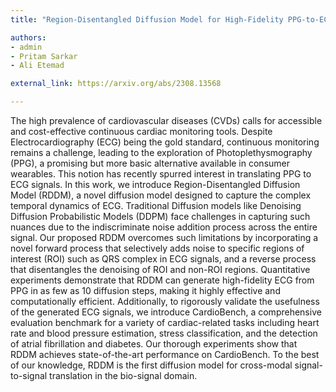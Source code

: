 ```yaml
---
title: "Region-Disentangled Diffusion Model for High-Fidelity PPG-to-ECG Translation"

authors:
- admin
- Pritam Sarkar
- Ali Etemad

external_link: https://arxiv.org/abs/2308.13568

---
```

The high prevalence of cardiovascular diseases (CVDs) calls for accessible and cost-effective continuous cardiac monitoring tools. Despite Electrocardiography (ECG) being the gold standard, continuous monitoring remains a challenge, leading to the exploration of Photoplethysmography (PPG), a promising but more basic alternative available in consumer wearables. This notion has recently spurred interest in translating PPG to ECG signals. In this work, we introduce Region-Disentangled Diffusion Model (RDDM), a novel diffusion model designed to capture the complex temporal dynamics of ECG. Traditional Diffusion models like Denoising Diffusion Probabilistic Models (DDPM) face challenges in capturing such nuances due to the indiscriminate noise addition process across the entire signal. Our proposed RDDM overcomes such limitations by incorporating a novel forward process that selectively adds noise to specific regions of interest (ROI) such as QRS complex in ECG signals, and a reverse process that disentangles the denoising of ROI and non-ROI regions. Quantitative experiments demonstrate that RDDM can generate high-fidelity ECG from PPG in as few as 10 diffusion steps, making it highly effective and computationally efficient. Additionally, to rigorously validate the usefulness of the generated ECG signals, we introduce CardioBench, a comprehensive evaluation benchmark for a variety of cardiac-related tasks including heart rate and blood pressure estimation, stress classification, and the detection of atrial fibrillation and diabetes. Our thorough experiments show that RDDM achieves state-of-the-art performance on CardioBench. To the best of our knowledge, RDDM is the first diffusion model for cross-modal signal-to-signal translation in the bio-signal domain.

